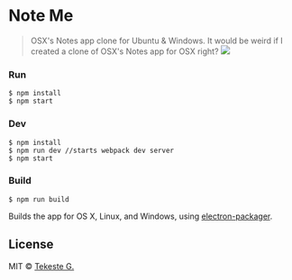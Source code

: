 # Note Me

> OSX's Notes app clone for Ubuntu & Windows. It would be weird if I created a clone of OSX's Notes app for OSX right?
![](https://raw.githubusercontent.com/iamtekeste/noteme/master/src/images/capture.gif)

### Run

```
$ npm install
$ npm start
```
### Dev
```
$ npm install 
$ npm run dev //starts webpack dev server
$ npm start
```

### Build

```
$ npm run build
```

Builds the app for OS X, Linux, and Windows, using [electron-packager](https://github.com/maxogden/electron-packager).


## License

MIT © [Tekeste G.](http://github.com/iamtekeste/noteme)

